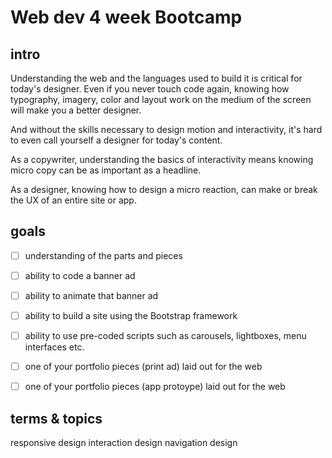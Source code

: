 # Web dev 4 week Bootcamp

## intro

Understanding the web and the languages used to build it is critical for today's designer. Even if you never touch code again, knowing how typography, imagery, color and layout work on the medium of the screen will make you a better designer.

And without the skills necessary to design motion and interactivity, it's hard to even call yourself a designer for today's content.

As a copywriter, understanding the basics of interactivity means knowing micro copy can be as important as a headline.

As a designer, knowing how to design a micro reaction, can make or break the UX of an entire site or app.




## goals

- [ ] understanding of the parts and pieces

- [ ] ability to code a banner ad
- [ ] ability to animate that banner ad

- [ ] ability to build a site using the Bootstrap framework
- [ ] ability to use pre-coded scripts such as carousels, lightboxes, menu interfaces etc.

- [ ] one of your portfolio pieces (print ad) laid out for the web

- [ ] one of your portfolio pieces (app protoype) laid out for the web



## terms & topics

responsive design
interaction design
navigation design
